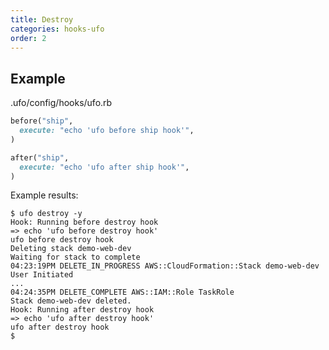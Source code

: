 ```yaml
---
title: Destroy
categories: hooks-ufo
order: 2
---
```


## Example

.ufo/config/hooks/ufo.rb

```ruby
before("ship",
  execute: "echo 'ufo before ship hook'",
)

after("ship",
  execute: "echo 'ufo after ship hook'",
)
```

Example results:

    $ ufo destroy -y
    Hook: Running before destroy hook
    => echo 'ufo before destroy hook'
    ufo before destroy hook
    Deleting stack demo-web-dev
    Waiting for stack to complete
    04:23:19PM DELETE_IN_PROGRESS AWS::CloudFormation::Stack demo-web-dev User Initiated
    ...
    04:24:35PM DELETE_COMPLETE AWS::IAM::Role TaskRole 
    Stack demo-web-dev deleted.
    Hook: Running after destroy hook
    => echo 'ufo after destroy hook'
    ufo after destroy hook
    $ 
    